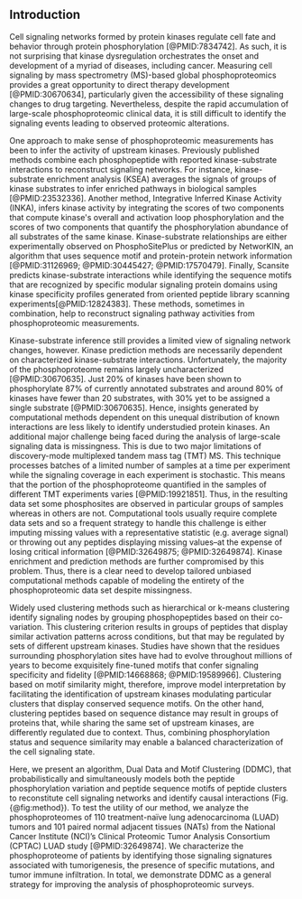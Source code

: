 ## Introduction

<!-- Kinase signaling / phophoproteomics in general -->

Cell signaling networks formed by protein kinases regulate cell fate and behavior through protein phosphorylation [@PMID:7834742]. As such, it is not surprising that kinase dysregulation orchestrates the onset and development of a myriad of diseases, including cancer. Measuring cell signaling by mass spectrometry (MS)-based global phosphoproteomics provides a great opportunity to direct therapy development [@PMID:30670634], particularly given the accessibility of these signaling changes to drug targeting. Nevertheless, despite the rapid accumulation of large-scale phosphoproteomic clinical data, it is still difficult to identify the signaling events leading to observed proteomic alterations.

<!-- Current methods to analyze phosphoproteomics -->

One approach to make sense of phosphoproteomic measurements has been to infer the activity of upstream kinases. Previously published methods combine each phosphopeptide with reported kinase-substrate interactions to reconstruct signaling networks. For instance, kinase-substrate enrichment analysis (KSEA) averages the signals of groups of kinase substrates to infer enriched pathways in biological samples [@PMID:23532336]. Another method, Integrative Inferred Kinase Activity (INKA), infers kinase activity by integrating the scores of two components that compute kinase's overall and activation loop phosphorylation and the scores of two components that quantify the phosphorylation abundance of all substrates of the same kinase. Kinase-substrate relationships are either experimentally observed on PhosphoSitePlus or predicted by NetworKIN, an algorithm that uses sequence motif and protein-protein network information [@PMID:31126969; @PMID:30445427; @PMID:17570479]. Finally, Scansite predicts kinase-substrate interactions while identifying the sequence motifs that are recognized by specific modular signaling protein domains using kinase specificity profiles generated from oriented peptide library scanning experiments[@PMID:12824383]. These methods, sometimes in combination, help to reconstruct signaling pathway activities from phosphoproteomic measurements.

<!-- Limitations of these methods; (1) Kinase prediction bias (2) Data missingness -->

Kinase-substrate inference still provides a limited view of signaling network changes, however. Kinase prediction methods are necessarily dependent on characterized kinase-substrate interactions. Unfortunately, the majority of the phosphoproteome remains largely uncharacterized [@PMID:30670635]. Just 20% of kinases have been shown to phosphorylate 87% of currently annotated substrates and around 80% of kinases have fewer than 20 substrates, with 30% yet to be assigned a single substrate [@PMID:30670635]. Hence, insights generated by computational methods dependent on this unequal distribution of known interactions are less likely to identify understudied protein kinases. An additional major challenge being faced during the analysis of large-scale signaling data is missingness. This is due to two major limitations of discovery-mode multiplexed tandem mass tag (TMT) MS. This technique processes batches of a limited number of samples at a time per experiment while the signaling coverage in each experiment is stochastic. This means that the portion of the phosphoproteome quantified in the samples of different TMT experiments varies [@PMID:19921851]. Thus, in the resulting data set some phosphosites are observed in particular groups of samples whereas in others are not. Computational tools usually require complete data sets and so a frequent strategy to handle this challenge is either imputing missing values with a representative statistic (e.g. average signal) or throwing out any peptides displaying missing values–at the expense of losing critical information [@PMID:32649875; @PMID:32649874]. Kinase enrichment and prediction methods are further compromised by this problem. Thus, there is a clear need to develop tailored unbiased computational methods capable of modeling the entirety of the phosphoproteomic data set despite missingness. 

<!-- Introucing motifs -->

Widely used clustering methods such as hierarchical or k-means clustering identify signaling nodes by grouping phosphopeptides based on their co-variation. This clustering criterion results in groups of peptides that display similar activation patterns across conditions, but that may be regulated by sets of different upstream kinases. Studies have shown that the residues surrounding phosphorylation sites have had to evolve throughout millions of years to become exquisitely fine-tuned motifs that confer signaling specificity and fidelity [@PMID:14668868; @PMID:19589966]. Clustering based on motif similarity might, therefore, improve model interpretation by facilitating the identification of upstream kinases modulating particular clusters that display conserved sequence motifs. On the other hand, clustering peptides based on sequence distance may result in groups of proteins that, while sharing the same set of upstream kinases, are differently regulated due to context. Thus, combining phosphorylation status and sequence similarity may enable a balanced characterization of the cell signaling state.

<!-- Introduction to paper -->

Here, we present an algorithm, Dual Data and Motif Clustering (DDMC), that probabilistically and simultaneously models both the peptide phosphorylation variation and peptide sequence motifs of peptide clusters to reconstitute cell signaling networks and identify causal interactions (Fig. {@fig:method}). To test the utility of our method, we analyze the phosphoproteomes of 110 treatment-naïve lung adenocarcinoma (LUAD) tumors and 101 paired normal adjacent tissues (NATs) from the National Cancer Institute (NCI)’s Clinical Proteomic Tumor Analysis Consortium (CPTAC) LUAD study [@PMID:32649874]. We characterize the phosphoproteome of patients by identifying those signaling signatures associated with tumorigenesis, the presence of specific mutations, and tumor immune infiltration. In total, we demonstrate DDMC as a general strategy for improving the analysis of phosphoproteomic surveys.